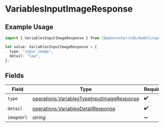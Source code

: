 # VariablesInputImageResponse

## Example Usage

```typescript
import { VariablesInputImageResponse } from "@openrouter/sdk/models/operations";

let value: VariablesInputImageResponse = {
  type: "input_image",
  detail: "low",
};
```

## Fields

| Field                                                                                                    | Type                                                                                                     | Required                                                                                                 | Description                                                                                              |
| -------------------------------------------------------------------------------------------------------- | -------------------------------------------------------------------------------------------------------- | -------------------------------------------------------------------------------------------------------- | -------------------------------------------------------------------------------------------------------- |
| `type`                                                                                                   | [operations.VariablesTypeInputImageResponse](../../models/operations/variablestypeinputimageresponse.md) | :heavy_check_mark:                                                                                       | N/A                                                                                                      |
| `detail`                                                                                                 | [operations.VariablesDetailResponse](../../models/operations/variablesdetailresponse.md)                 | :heavy_check_mark:                                                                                       | N/A                                                                                                      |
| `imageUrl`                                                                                               | *string*                                                                                                 | :heavy_minus_sign:                                                                                       | N/A                                                                                                      |